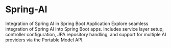 # Spring-AI
Integration of Spring AI in Spring Boot Application  Explore seamless integration of Spring AI into Spring Boot apps. Includes service layer setup, controller configuration, JPA repository handling, and support for multiple AI providers via the Portable Model API.
